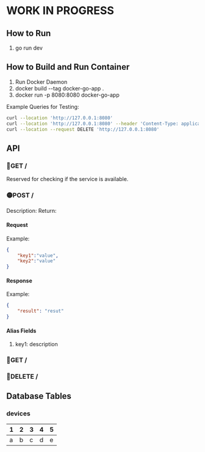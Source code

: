 # WORK IN PROGRESS

## How to Run
1. go run dev

## How to Build and Run Container
1. Run Docker Daemon
2. docker build --tag docker-go-app .
3. docker run -p 8080:8080 docker-go-app

Example Queries for Testing:
```bash
curl --location 'http://127.0.0.1:8080'
curl --location 'http://127.0.0.1:8080' --header 'Content-Type: application/json' --data '{"key1":"data","key2":"data"}'
curl --location --request DELETE 'http://127.0.0.1:8080'
```
## API

### 🔵GET /
Reserved for checking if the service is available.

### 🟡POST /
Description: 
Return: 
#### Request
Example:
```json
{
    "key1":"value",
    "key2":"value"
}
```
#### Response
Example:
```json
{
    "result": "resut"
}
```
#### Alias Fields
1. key1: description

### 🔵GET /

### 🔴DELETE /



## Database Tables


### devices

|1|2|3|4|5|
|---|---|---|---|---|
|a|b|c|d|e|

